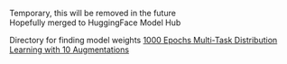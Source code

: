 Temporary, this will be removed in the future<br />
Hopefully merged to HuggingFace Model Hub

Directory for finding model weights
<a href = "#">1000 Epochs Multi-Task Distribution Learning with 10 Augmentations </a>
